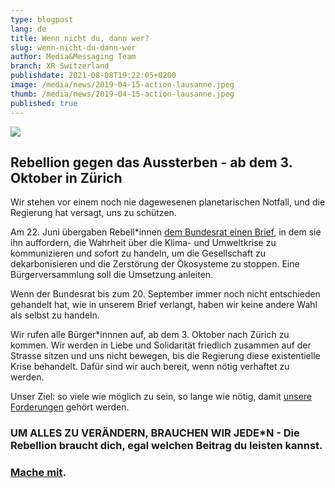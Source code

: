 ```yaml
---
type: blogpost
lang: de
title: Wenn nicht du, dann wer?
slug: wenn-nicht-du-dann-wer
author: Media&Messaging Team
branch: XR Switzerland
publishdate: 2021-08-08T19:22:05+0200
image: /media/news/2019-04-15-action-lausanne.jpeg
thumb: /media/news/2019-04-15-action-lausanne.jpeg
published: true
---
```

![](/media/5002eb0a-c267-4dd0-8a67-0ac40c369527.jpeg)

## **Rebellion gegen das Aussterben - ab dem 3. Oktober in Zürich**

Wir stehen vor einem noch nie dagewesenen planetarischen Notfall, und die Regierung hat versagt, uns zu schützen.

Am 22. Juni übergaben Rebell*innen [dem Bundesrat einen Brief](https://act.campax.org/efforts/nous-voulons-vivre-wir-wollen-leben-vogliamo-vivere?fbclid=IwAR0y5B-av8W-VIjbFfcqtcU3OTx1_69YRtUbeiHNW_wYHfTfnnwtLLi7k9A), in dem sie ihn auffordern, die Wahrheit über die Klima- und Umweltkrise zu kommunizieren und sofort zu handeln, um die Gesellschaft zu dekarbonisieren und die Zerstörung der Ökosysteme zu stoppen. Eine Bürgerversammlung soll die Umsetzung anleiten. 

Wenn der Bundesrat bis zum 20. September immer noch nicht entschieden gehandelt hat, wie in unserem Brief verlangt, haben wir keine andere Wahl als selbst zu handeln. 

Wir rufen alle Bürger*innnen auf, ab dem 3. Oktober nach Zürich zu kommen. Wir werden in Liebe und Solidarität friedlich zusammen auf der Strasse sitzen und uns nicht bewegen, bis die Regierung diese existentielle Krise behandelt. Dafür sind wir auch bereit, wenn nötig verhaftet zu werden. 

Unser Ziel: so viele wie möglich zu sein, so lange wie nötig, damit [unsere Forderungen](https://www.xrebellion.ch/de/about/3-demands/) gehört werden. 

### **UM ALLES ZU VERÄNDERN, BRAUCHEN WIR JEDE*N -** **Die Rebellion braucht dich, egal welchen Beitrag du leisten kannst.**

### [Mache mit](https://actionnetwork.org/forms/der-aufstand-hat-begonnen-mach-mit).[](https://actionnetwork.org/forms/the-rebellion-has-begun-join-us)